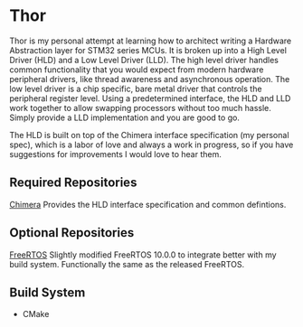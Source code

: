 # Thor

Thor is my personal attempt at learning how to architect writing a Hardware Abstraction layer for STM32 series MCUs. It is broken up
into a High Level Driver (HLD) and a Low Level Driver (LLD). The high level driver handles common functionality that you would expect
from modern hardware peripheral drivers, like thread awareness and asynchronous operation. The low level driver is a chip specific,
bare metal driver that controls the peripheral register level. Using a predetermined interface, the HLD and LLD work together to allow
swapping processors without too much hassle. Simply provide a LLD implementation and you are good to go.

The HLD is built on top of the Chimera interface specification (my personal spec), which is a labor of love and always a work in progress,
so if you have suggestions for improvements I would love to hear them.

## Required Repositories ##
[Chimera](https://github.com/brandonbraun653/Chimera)
Provides the HLD interface specification and common defintions.

## Optional Repositories ##
[FreeRTOS](https://github.com/brandonbraun653/FreeRTOS)
Slightly modified FreeRTOS 10.0.0 to integrate better with my build system. Functionally the same as the released FreeRTOS.

## Build System ##
- CMake
